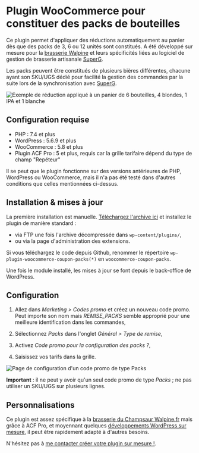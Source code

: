 # Plugin WooCommerce pour constituer des packs de bouteilles

Ce plugin permet d'appliquer des réductions automatiquement au panier dès que des packs de 3, 6 ou 12 unités sont constitués. A été développé sur mesure pour la [brasserie Walpine](https://www.walpine.fr) et leurs spécificités liées au logiciel de gestion de brasserie artisanale [SuperG](https://www.superg.fr).

Les packs peuvent être constitués de plusieurs bières différentes, chacune ayant son SKU/UGS dédié pour facilité la gestion des commandes par la suite lors de la synchronisation avec [SuperG](https://www.superg.fr).

![Exemple de réduction appliqué à un panier de 6 bouteilles, 4 blondes, 1 IPA et 1 blanche](https://depot.studiomaiis.net/screenshots/walpine_panier.png "Exemple de réduction appliqué à un panier de 6 bouteilles, 4 blondes, 1 IPA et 1 blanche")

## Configuration requise

* PHP : 7.4 et plus
* WordPress : 5.6.9 et plus
* WooCommerce : 5.8 et plus
* Plugin ACF Pro : 5 et plus, requis car la grille tarifaire dépend du type de champ "Repéteur"

Il se peut que le plugin fonctionne sur des versions antérieures de PHP, WordPress ou WooCommerce, mais il n'a pas été testé dans d'autres conditions que celles mentionnées ci-dessus.

## Installation & mises à jour

La première installation est manuelle. [Téléchargez l'archive ici](https://depot.studiomaiis.net/wordpress/woocommerce-coupon-packs.zip) et installez le plugin de manière standard :
* via FTP une fois l'archive décompressée dans `wp-content/plugins/`,
* ou via la page d'administration des extensions.

Si vous téléchargez le code depuis Github, renommer le répertoire `wp-plugin-woocommerce-coupon-packs(*)` en `woocommerce-coupon-packs`.

Une fois le module installé, les mises à jour se font depuis le back-office de WordPress.

## Configuration

1. Allez dans *Marketing > Codes promo* et créez un nouveau code promo. Peut importe son nom mais *REMISE_PACKS* semble approprié pour une meilleure identification dans les commandes,

2. Sélectionnez *Packs* dans l'onglet *Général > Type de remise*,

3. Activez *Code promo pour la configuration des packs ?*,

4. Saisissez vos tarifs dans la grille.

![Page de configuration d'un code promo de type Packs](https://depot.studiomaiis.net/screenshots/woo_packs_config.png "Page de configuration d'un code promo de type Packs")

**Important** : il ne peut y avoir qu'un seul code promo de type *Packs* ; ne pas utiliser un SKU/UGS sur plusieurs lignes.

## Personnalisations

Ce plugin est assez spécifique à la [brasserie du Champsaur Walpine.fr](https://www.walpine.fr) mais grâce à ACF Pro, et moyennant quelques [développements WordPress sur mesure](https://www.studiomaiis.net), il peut être rapidement adapté à d'autres besoins.

N'hésitez pas à [me contacter créer votre plugin sur mesure !](https://www.studiomaiis.net).

